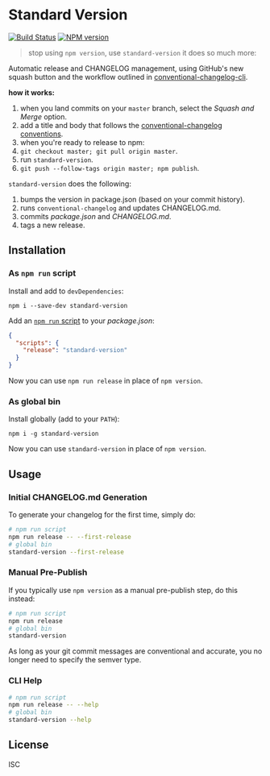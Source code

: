 # Standard Version

[![Build Status](https://travis-ci.org/conventional-changelog/standard-version.svg)](https://travis-ci.org/conventional-changelog/standard-version)
[![NPM version](https://img.shields.io/npm/v/standard-version.svg)](https://www.npmjs.com/package/standard-version)

> stop using `npm version`, use `standard-version` it does so much more:

Automatic release and CHANGELOG management, using GitHub's new squash button and
the workflow outlined in [conventional-changelog-cli](https://github.com/stevemao/conventional-changelog-cli).

**how it works:**

1. when you land commits on your `master` branch, select the _Squash and Merge_ option.
2. add a title and body that follows the [conventional-changelog conventions](https://github.com/conventional-changelog/conventional-changelog-angular/blob/master/convention.md).
3. when you're ready to release to npm:
  1. `git checkout master; git pull origin master`.
  2. run `standard-version`.
  3. `git push --follow-tags origin master; npm publish`.

`standard-version` does the following:

1. bumps the version in package.json (based on your commit history).
2. runs `conventional-changelog` and updates CHANGELOG.md.
3. commits _package.json_ and _CHANGELOG.md_.
4. tags a new release.

## Installation

### As `npm run` script

Install and add to `devDependencies`:

```
npm i --save-dev standard-version
```

Add an [`npm run` script](https://docs.npmjs.com/cli/run-script) to your _package.json_:

```json
{
  "scripts": {
    "release": "standard-version"
  }
}
```

Now you can use `npm run release` in place of `npm version`.

### As global bin

Install globally (add to your `PATH`):

```
npm i -g standard-version
```

Now you can use `standard-version` in place of `npm version`.

## Usage

### Initial CHANGELOG.md Generation

To generate your changelog for the first time, simply do:

```sh
# npm run script
npm run release -- --first-release
# global bin
standard-version --first-release
```

### Manual Pre-Publish

If you typically use `npm version` as a manual pre-publish step, do this instead:

```sh
# npm run script
npm run release
# global bin
standard-version
```

As long as your git commit messages are conventional and accurate, you no longer need to specify the semver type.

### CLI Help

```sh
# npm run script
npm run release -- --help
# global bin
standard-version --help
```

## License

ISC
